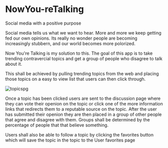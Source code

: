 # NowYou-reTalking
Social media with a positive purpose 

Social media tells us what we want to hear. More and more we keep getting fed our own opinions. Its really no wonder people are becoming increasingly stubbern, and our world becomes more polorized.

Now You're Talking is my solution to this. The goal of this app is to take trending contravercial topics and get a group of people who disagree to talk about it.

This shall be achieved by pulling trending topics from the web and placing those topics on a easy to view list that users can then click through.

![topicspg](https://user-images.githubusercontent.com/6510141/27975493-f746bf48-6327-11e7-9f17-d19b72615217.png)

Once a topic has been clicked users are sent to the discussion page where they can vote their openion on the topic or click one of the more information links that redirects them to a reputable source on the topic. After the user has submitted their openion they are then placed in a group of other people that agree and disagree with them. Groups shall be determined by the percentage of people that that believe something.



Users shall also be able to follow a topic by clicking the favorites button which will save the topic in the topic to the User favorites page
